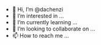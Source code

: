 - 👋 Hi, I’m @dachenzi
- 👀 I’m interested in ...
- 🌱 I’m currently learning ...
- 💞️ I’m looking to collaborate on ...
- 📫 How to reach me ...

<!---
dachenzi/dachenzi is a ✨ special ✨ repository because its `README.md` (this file) appears on your GitHub profile.
You can click the Preview link to take a look at your changes.
--->
